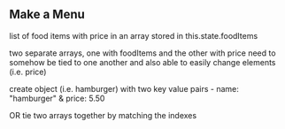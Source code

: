 ## Make a Menu
list of food items with price in an array stored in this.state.foodItems

two separate arrays, one with foodItems and the other with price need to somehow be tied to one another and also able to easily change elements (i.e. price)

create object (i.e. hamburger) with two key value pairs - name: "hamburger" & price: 5.50


OR tie two arrays together by matching the indexes
